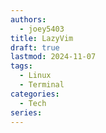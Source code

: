 ```yaml
---
authors:
  - joey5403
title: LazyVim
draft: true
lastmod: 2024-11-07
tags: 
  - Linux
  - Terminal
categories: 
  - Tech
series:
---
```


